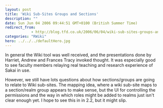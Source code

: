 ```yaml
---
layout: post
title: 'Wiki Sub-Sites Groups and Sections'
description: ""
date: Sun Jun 04 2006 09:44:51 GMT+0100 (British Summer Time)
redirect_from: 
            - http://blog.tfd.co.uk/2006/06/04/wiki-sub-sites-groups-and-sections/
categories: "RWiki"
hero: ../../../defaultHero.jpg
---
```

In general the Wiki tool was well received, and the presentations done by Harriet, Andrew and Frances Tracy invoked thought. It was especially good to see faculty members relaying real teaching and research experience of Sakai in use.

However, we still have lots questions about how sections/groups are going to relate to Wiki sub-sites. The mapping idea, where a wiki sub-site maps to a section/realm group appears to make sense, but the UI for controlling the permissions and the way in which roles might be added to realms just isn't clear enough yet. I hope to see this in in 2.2, but it might slip.
